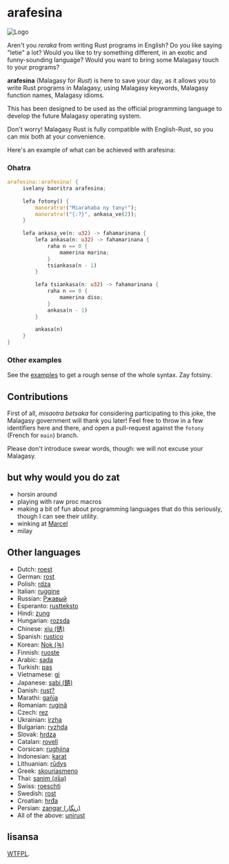# arafesina

![Logo](https://github.com/luckasRanarison/nvimrc/assets/101930730/e47f31d9-e79e-45ac-8837-86522f0f6ede)

Aren't you _reraka_ from writing Rust programs in English? Do you like saying
"letie" a lot? Would you like to try something different, in an exotic and
funny-sounding language? Would you want to bring some Malagasy touch to your
programs?

**arafesina** (Malagasy for _Rust_) is here to save your day, as it allows you to
write Rust programs in Malagasy, using Malagasy keywords, Malagasy function names,
Malagasy idioms.

This has been designed to be used as the official programming language to
develop the future Malagasy operating system.

Don't worry!
Malagasy Rust is fully compatible with English-Rust, so you can mix both at your
convenience.

Here's an example of what can be achieved with arafesina:

### Ohatra

```rust
arafesina::arafesina! { 
     ivelany baoritra arafesina; 
  
     lefa fotony() {
         manoratra!("Miarahaba ny tany!"); 
         manoratra!("{:?}", ankasa_ve(2)); 
     } 
 
     lefa ankasa_ve(n: u32) -> fahamarinana { 
         lefa ankasa(n: u32) -> fahamarinana { 
             raha n == 0 { 
                 mamerina marina; 
             } 
             tsiankasa(n - 1) 
         } 
  
         lefa tsiankasa(n: u32) -> fahamarinana { 
             raha n == 0 { 
                 mamerina diso; 
             } 
             ankasa(n - 1) 
         } 
  
         ankasa(n) 
     }
}
```

### Other examples

See the [examples](./examples/src/main.rs) to get a rough sense of the whole
syntax. Zay fotsiny.

## Contributions

First of all, _misaotra betsaka_ for considering participating to this joke, the
Malagasy government will thank you later! Feel free to throw in a few identifiers
here and there, and open a pull-request against the `fotony` (French for
`main`) branch.

Please don't introduce swear words, though: we will not excuse your Malagasy.

## but why would you do zat

- horsin around
- playing with raw proc macros
- making a bit of fun about programming languages that do this seriously,
  though I can see their utility.
- winking at [Marcel](https://github.com/brouberol/marcel)
- milay

## Other languages

- Dutch: [roest](https://github.com/jeroenhd/roest)
- German: [rost](https://github.com/michidk/rost)
- Polish: [rdza](https://github.com/phaux/rdza)
- Italian: [ruggine](https://github.com/DamianX/ruggine)
- Russian: [Ржавый](https://github.com/Sanceilaks/rzhavchina)
- Esperanto: [rustteksto](https://github.com/dscottboggs/rustteksto)
- Hindi: [zung](https://github.com/rishit-khandelwal/zung)
- Hungarian: [rozsda](https://github.com/jozsefsallai/rozsda)
- Chinese: [xiu (锈)](https://github.com/lucifer1004/xiu)
- Spanish: [rustico](https://github.com/UltiRequiem/rustico)
- Korean: [Nok (녹)](https://github.com/Alfex4936/nok)
- Finnish: [ruoste](https://github.com/vkoskiv/ruoste)
- Arabic: [sada](https://github.com/LAYGATOR/sada)
- Turkish: [pas](https://github.com/ekimb/pas)
- Vietnamese: [gỉ](https://github.com/Huy-Ngo/gir)
- Japanese: [sabi (錆)](https://github.com/yuk1ty/sabi)
- Danish: [rust?](https://github.com/LunaTheFoxgirl/rust-dk)
- Marathi: [gan̄ja](https://github.com/pranavgade20/ganja)
- Romanian: [rugină](https://github.com/aionescu/rugina)
- Czech: [rez](https://github.com/radekvit/rez)
- Ukrainian: [irzha](https://github.com/brokeyourbike/irzha)
- Bulgarian: [ryzhda](https://github.com/gavadinov/ryzhda)
- Slovak: [hrdza](https://github.com/TheMessik/hrdza)
- Catalan: [rovell](https://github.com/gborobio73/rovell)
- Corsican: [rughjina](https://github.com/aldebaranzbradaradjan/rughjina)
- Indonesian: [karat](https://github.com/annurdien/karat)
- Lithuanian: [rūdys](https://github.com/TruncatedDinosour/rudys)
- Greek: [skouriasmeno](https://github.com/devlocalhost/skouriasmeno)
- Thai: [sanim (สนิม)](https://github.com/korewaChino/sanim)
- Swiss: [roeschti](https://github.com/Georg-code/roeschti)
- Swedish: [rost](https://github.com/vojd/rost/)
- Croatian: [hrđa](https://github.com/njelich/hrdja)
- Persian: [zangar (زنگار)](https://github.com/ui-ce/zangar)
- All of the above: [unirust](https://github.com/charyan/unirust)

## lisansa

[WTFPL](http://www.wtfpl.net/).

